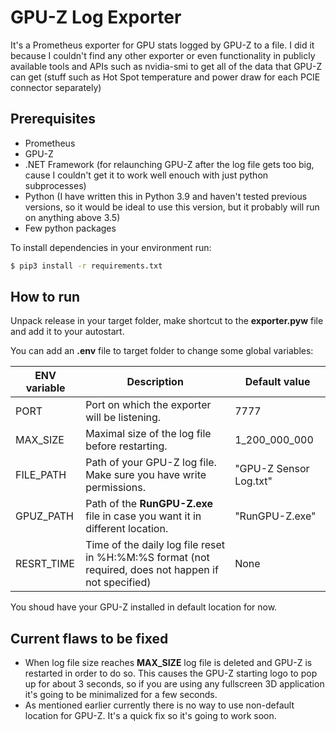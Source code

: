 # GPU-Z Log Exporter
It's a Prometheus exporter for GPU stats logged by GPU-Z to a file. I did it because I couldn't find any other exporter or even functionality in publicly available tools and APIs such as nvidia-smi to get all of the data that GPU-Z can get (stuff such as Hot Spot temperature and power draw for each PCIE connector separately)


## Prerequisites

- Prometheus
- GPU-Z
- .NET Framework (for relaunching GPU-Z after the log file gets too big, cause I couldn't get it to work well enouch with just python subprocesses)
- Python (I have written this in Python 3.9 and haven't tested previous versions, so it would be ideal to use this version, but it probably will run on anything above 3.5)
- Few python packages

To install dependencies in your environment run:

```bash
$ pip3 install -r requirements.txt
```

## How to run
Unpack release in your target folder, make shortcut to the **exporter.pyw** file and add it to your autostart.

You can add an **.env** file to target folder to change some global variables:  

ENV variable    | Description                                                                                           | Default value
------------    | -------------                                                                                         | -------------
PORT            | Port on which the exporter will be listening.                                                         | 7777
MAX_SIZE        | Maximal size of the log file before restarting.                                                       | 1_200_000_000
FILE_PATH       | Path of your GPU-Z log file. Make sure you have write permissions.                                    | "GPU-Z Sensor Log.txt"
GPUZ_PATH       | Path of the **RunGPU-Z.exe** file in case you want it in different location.                          | "RunGPU-Z.exe"
RESRT_TIME      | Time of the daily log file reset in %H:%M:%S format (not required, does not happen if not specified)  | None
    
You shoud have your GPU-Z installed in default location for now.

## Current flaws to be fixed

* When log file size reaches **MAX_SIZE** log file is deleted and GPU-Z is restarted in order to do so. This causes the GPU-Z starting logo to pop up for about 3 seconds, so if you are using any fullscreen 3D application it's going to be minimalized for a few seconds.
* As mentioned earlier currently there is no way to use non-default location for GPU-Z. It's a quick fix so it's going to work soon.
